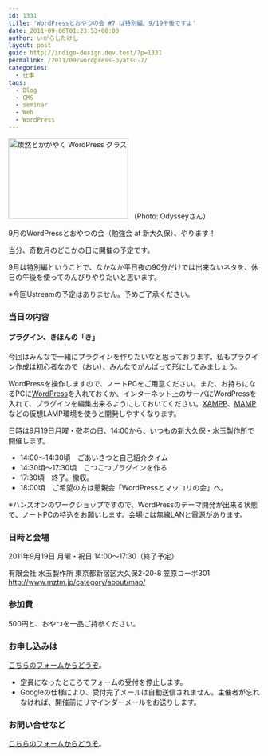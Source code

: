 ```yaml
---
id: 1331
title: 'WordPressとおやつの会 #7 は特別編、9/19午後ですよ'
date: 2011-09-06T01:23:53+00:00
author: いがらしたけし
layout: post
guid: http://indigo-design.dev.test/?p=1331
permalink: /2011/09/wordpress-oyatsu-7/
categories:
  - 仕事
tags:
  - Blog
  - CMS
  - seminar
  - Web
  - WordPress
---
```

<a href="http://www.flickr.com/photos/odysseygate/5135097354/" title="燦然とかがやく WordPress グラス by odysseygate, on Flickr"><img src="http://farm5.static.flickr.com/4056/5135097354_db2d5c2020_m.jpg" width="240" height="161" alt="燦然とかがやく WordPress グラス"></a>
（Photo: Odysseyさん）

9月のWordPressとおやつの会（勉強会 at 新大久保）、やります！ 

当分、奇数月のどこかの日に開催の予定です。

9月は特別編ということで、なかなか平日夜の90分だけでは出来ないネタを、休日の午後を使ってのんびりやりたいと思います。 

※今回Ustreamの予定はありません。予めご了承ください。

<h3>当日の内容</h3>

<h4>プラグイン、きほんの「き」</h4> 

今回はみんなで一緒にプラグインを作りたいなと思っております。私もプラグイン作成は初心者なので（おい）、みんなでがんばって形にしてみましょう。

WordPressを操作しますので、ノートPCをご用意ください。また、お持ちになるPCに<a href="http://ja.wordpress.org/">WordPress</a>を入れておくか、インターネット上のサーバにWordPressを入れて、プラグインを編集出来るようにしておいてください。<a href="http://www.apachefriends.org/jp/xampp-windows.html">XAMPP</a>、<a href="http://www.mamp.info/en/index.html">MAMP</a>などの仮想LAMP環境を使うと開発しやすくなります。

日時は9月19日月曜・敬老の日、14:00から、いつもの新大久保・水玉製作所で開催します。
<!--more-->
<ul>
	<li>14:00～14:30頃　ごあいさつと自己紹介タイム</li>
	<li>14:30頃～17:30頃　こつこつプラグインを作る</li>
	<li>17:30頃　終了。撤収。</li>
	<li>18:00頃　ご希望の方は懇親会「WordPressとマッコリの会」へ。</li>
</ul>

※ハンズオンのワークショップですので、WordPressのテーマ開発が出来る状態で、ノートPCの持込をお願いします。会場には無線LANと電源があります。 

<h3>日時と会場</h3>

2011年9月19日 月曜・祝日 14:00～17:30（終了予定） 

有限会社 水玉製作所
東京都新宿区大久保2-20-8 笠原コーポ301 
<a href="http://www.mztm.jp/category/about/map/">http://www.mztm.jp/category/about/map/ </a>

<h3>参加費</h3> 

500円と、おやつを一品ご持参ください。 

<h3>お申し込みは</h3>

<a href="https://docs.google.com/spreadsheet/viewform?formkey=dGFNQ3lCSlJzRkJqU0J0cUIwQktJLVE6MA#gid=0">こちらのフォームからどうぞ</a>。
<ul>
<li>定員になったところでフォームの受付を停止します。</li>
<li>Googleの仕様により、受付完了メールは自動送信されません。主催者が忘れなければ、開催前にリマインダーメールをお送りします。</li>
</ul>

<h3>お問い合せなど</h3> 

<a href="https://indigo-design.org/about-the-author/#contact">こちらのフォームからどうぞ</a>。 
